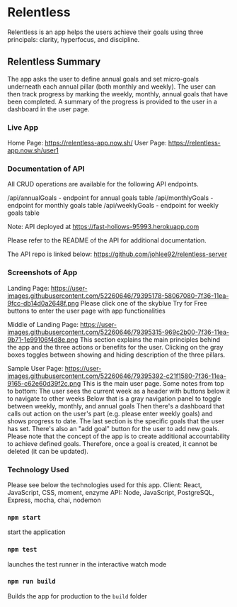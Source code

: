 # Relentless
Relentless is an app helps the users achieve their goals using three principals: clarity, hyperfocus, and discipline.

## Relentless Summary
The app asks the user to define annual goals and set micro-goals underneath each annual pillar (both monthly and weekly).
The user can then track progress by marking the weekly, monthly, annual goals that have been completed.
A summary of the progress is provided to the user in a dashboard in the user page.

### Live App
Home Page: https://relentless-app.now.sh/
User Page: https://relentless-app.now.sh/user1

### Documentation of API
All CRUD operations are available for the following API endpoints.

/api/annualGoals - endpoint for annual goals table
/api/monthlyGoals - endpoint for monthly goals table 
/api/weeklyGoals - endpoint for weekly goals table

Note: API deployed at https://fast-hollows-95993.herokuapp.com

Please refer to the README of the API for additional documentation.

The API repo is linked below:
https://github.com/johlee92/relentless-server

### Screenshots of App

Landing Page:
https://user-images.githubusercontent.com/52260646/79395178-58067080-7f36-11ea-9fcc-db14d0a2648f.png
Please click one of the skyblue Try for Free buttons to enter the user page with app functionalities

Middle of Landing Page:
https://user-images.githubusercontent.com/52260646/79395315-969c2b00-7f36-11ea-9b71-1e99106f4d8e.png
This section explains the main principles behind the app and the three actions or benefits for the user.
Clicking on the gray boxes toggles between showing and hiding description of the three pillars.

Sample User Page:
https://user-images.githubusercontent.com/52260646/79395392-c21f1580-7f36-11ea-9165-c62e60d39f2c.png
This is the main user page. Some notes from top to bottom:
The user sees the current week as a header with buttons below it to navigate to other weeks
Below that is a gray navigation panel to toggle between weekly, monthly, and annual goals
Then there's a dashboard that calls out action on the user's part (e.g. please enter weekly goals) and shows progress to date.
The last section is the specific goals that the user has set.
There's also an "add goal" button for the user to add new goals.
Please note that the concept of the app is to create additional accountability to achieve defined goals.
Therefore, once a goal is created, it cannot be deleted (it can be updated).

### Technology Used
Please see below the technologies used for this app.
Client: React, JavaScript, CSS, moment, enzyme
API: Node, JavaScript, PostgreSQL, Express, mocha, chai, nodemon

### `npm start`
start the application

### `npm test`
launches the test runner in the interactive watch mode

### `npm run build`
Builds the app for production to the `build` folder